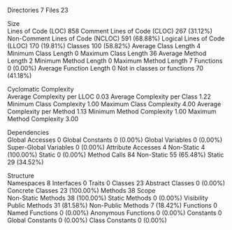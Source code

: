 Directories                                        	7
Files                                               23
	
Size	
  Lines of Code (LOC)                              	858
  Comment Lines of Code (CLOC)                     	267 (31.12%)
  Non-Comment Lines of Code (NCLOC)                	591 (68.88%)
  Logical Lines of Code (LLOC)                     	170 (19.81%)
    Classes                                        	100 (58.82%)
      Average Class Length                          4
        Minimum Class Length                       	0
        Maximum Class Length                       	36
      Average Method Length                         2
        Minimum Method Length                       0
        Maximum Method Length                       7
    Functions                                     	0 (0.00%)
      Average Function Length                      	0
    Not in classes or functions                    	70 (41.18%)
	
Cyclomatic Complexity	
  Average Complexity per LLOC                    	  0.03
  Average Complexity per Class                    	1.22
    Minimum Class Complexity                     	  1.00
    Maximum Class Complexity                      	4.00
  Average Complexity per Method                	    1.13
    Minimum Method Complexity                     	1.00
    Maximum Method Complexity                   	  3.00
	
Dependencies	
  Global Accesses                                    	0
    Global Constants                                 	0 (0.00%)
    Global Variables                                	0 (0.00%)
    Super-Global Variables                          	0 (0.00%)
  Attribute Accesses                                 	4
    Non-Static                                      	4 (100.00%)
    Static                                          	0 (0.00%)
  Method Calls                                      	84
    Non-Static                                      	55 (65.48%)
    Static                                        	  29 (34.52%)
	
Structure	
  Namespaces                                         	8
  Interfaces                                        	0
  Traits                                             	0
  Classes                                           	23
    Abstract Classes                                	0 (0.00%)
    Concrete Classes                                	23 (100.00%)
  Methods                                           	38
    Scope	
      Non-Static Methods                           	  38 (100.00%)
      Static Methods                               	  0 (0.00%)
    Visibility	
      Public Methods                               	  31 (81.58%)
      Non-Public Methods                             	7 (18.42%)
  Functions                                        	  0
    Named Functions                                 	0 (0.00%)
    Anonymous Functions                            	  0 (0.00%)
  Constants                                          	0
    Global Constants                               	  0 (0.00%)
    Class Constants                              	    0 (0.00%)
